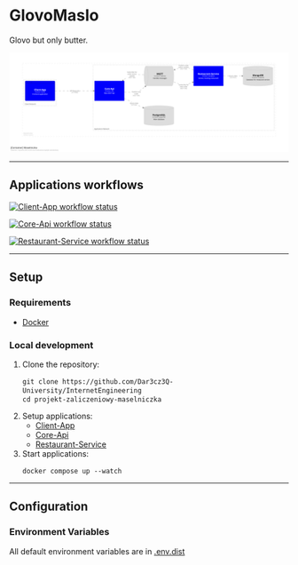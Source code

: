 # GlovoMaslo

Glovo but only butter.

![C2 diagram](./doc/architecture/diagrams/workspace/images/c2.png)

---

## Applications workflows
[![Client-App workflow status](https://github.com/Dar3cz3Q-University/InternetEngineering/actions/workflows/client-app.yml/badge.svg)](https://github.com/Dar3cz3Q-University/InternetEngineering/tree/master/src/client)

[![Core-Api workflow status](https://github.com/Dar3cz3Q-University/InternetEngineering/actions/workflows/core-api.yml/badge.svg)](https://github.com/Dar3cz3Q-University/InternetEngineering/tree/master/src/core-api)

[![Restaurant-Service workflow status](https://github.com/Dar3cz3Q-University/InternetEngineering/actions/workflows/restaurant-service.yml/badge.svg)](https://github.com/Dar3cz3Q-University/InternetEngineering/master/src/restaurant-service)

---

## Setup

### Requirements
* [Docker](https://www.docker.com/)

### Local development
1. Clone the repository:
   ```shell
   git clone https://github.com/Dar3cz3Q-University/InternetEngineering
   cd projekt-zaliczeniowy-maselniczka
   ```
2. Setup applications:
    * [Client-App](/src/client-app)
    * [Core-Api](/src/core-api)
    * [Restaurant-Service](/src/restaurant-service)
3. Start applications:
   ```shell
   docker compose up --watch
   ```

---

## Configuration

### Environment Variables

All default environment variables are in [.env.dist](src/.env.dist)
